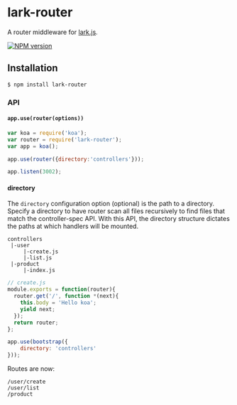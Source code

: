lark-router
=============

A router middleware for [lark.js](https://github.com/larkjs/lark). 

[![NPM version][npm-image]][npm-url]
  
  
## Installation

```
$ npm install lark-router
```

### API
#### `app.use(router(options))`

```javascript
var koa = require('koa');
var router = require('lark-router');
var app = koa();

app.use(router({directory:'controllers'}));

app.listen(3002);
```




#### directory
The `directory` configuration option (optional) is the path to a directory.
Specify a directory to have router scan all files recursively to find files
that match the controller-spec API. With this API, the directory structure
dictates the paths at which handlers will be mounted.

```text
controllers
 |-user
     |-create.js
     |-list.js
 |-product
     |-index.js
```
```javascript
// create.js
module.exports = function(router){
  router.get('/', function *(next){
    this.body = 'Hello koa';
    yield next;
  });
  return router;
};
```
```javascript
app.use(bootstrap({
    directory: 'controllers'
}));
```
Routes are now:
```test
/user/create
/user/list
/product
```
  
[npm-image]: https://img.shields.io/npm/v/lark-bootstrap.svg?style=flat-square
[npm-url]: https://npmjs.org/package/lark-bootstrap
